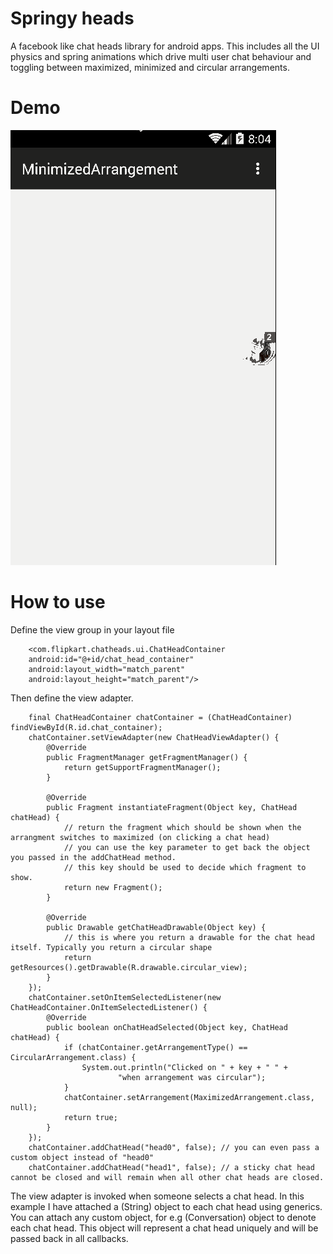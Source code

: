 # Springy heads
A facebook like chat heads library for android apps. This includes all the UI physics and spring animations which drive multi user chat behaviour and toggling between maximized, minimized and circular arrangements.

# Demo
![springy chat heads demo](/demo/demo.gif?raw=true)

# How to use

Define the view group in your layout file

        <com.flipkart.chatheads.ui.ChatHeadContainer
        android:id="@+id/chat_head_container"
        android:layout_width="match_parent"
        android:layout_height="match_parent"/>
        

Then define the view adapter.

        final ChatHeadContainer chatContainer = (ChatHeadContainer) findViewById(R.id.chat_container);
        chatContainer.setViewAdapter(new ChatHeadViewAdapter() {
            @Override
            public FragmentManager getFragmentManager() {
                return getSupportFragmentManager();
            }

            @Override
            public Fragment instantiateFragment(Object key, ChatHead chatHead) {
                // return the fragment which should be shown when the arrangment switches to maximized (on clicking a chat head)
                // you can use the key parameter to get back the object you passed in the addChatHead method.
                // this key should be used to decide which fragment to show.
                return new Fragment();
            }

            @Override
            public Drawable getChatHeadDrawable(Object key) {
                // this is where you return a drawable for the chat head itself. Typically you return a circular shape
                return getResources().getDrawable(R.drawable.circular_view);
            }
        });
        chatContainer.setOnItemSelectedListener(new ChatHeadContainer.OnItemSelectedListener() {
            @Override
            public boolean onChatHeadSelected(Object key, ChatHead chatHead) {
                if (chatContainer.getArrangementType() == CircularArrangement.class) {
                    System.out.println("Clicked on " + key + " " +
                            "when arrangement was circular");
                }
                chatContainer.setArrangement(MaximizedArrangement.class, null);
                return true;
            }
        });
        chatContainer.addChatHead("head0", false); // you can even pass a custom object instead of "head0"
        chatContainer.addChatHead("head1", false); // a sticky chat head cannot be closed and will remain when all other chat heads are closed.
        

The view adapter is invoked when someone selects a chat head.
In this example I have attached a (String) object to each chat head using generics. You can attach any custom object, for e.g (Conversation) object to denote each chat head.
This object will represent a chat head uniquely and will be passed back in all callbacks.
